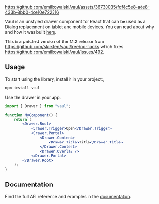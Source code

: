 https://github.com/emilkowalski/vaul/assets/36730035/fdf8c5e8-ade8-433b-8bb0-4ce10e722516

Vaul is an unstyled drawer component for React that can be used as a Dialog replacement on tablet and mobile devices. You can read about why and how it was built [here](https://emilkowal.ski/ui/building-a-drawer-component).

This is a patched version of the 1.1.2 release from https://github.com/skirsten/vaul/tree/no-hacks which fixes https://github.com/emilkowalski/vaul/issues/492.

## Usage

To start using the library, install it in your project:,

```bash
npm install vaul
```

Use the drawer in your app.

```jsx
import { Drawer } from "vaul";

function MyComponent() {
    return (
        <Drawer.Root>
            <Drawer.Trigger>Open</Drawer.Trigger>
            <Drawer.Portal>
                <Drawer.Content>
                    <Drawer.Title>Title</Drawer.Title>
                </Drawer.Content>
                <Drawer.Overlay />
            </Drawer.Portal>
        </Drawer.Root>
    );
}
```

## Documentation

Find the full API reference and examples in the [documentation](https://vaul.emilkowal.ski/getting-started).
